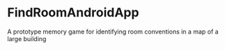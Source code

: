 # FindRoomAndroidApp
A prototype memory game for identifying room conventions in a map of a large building
